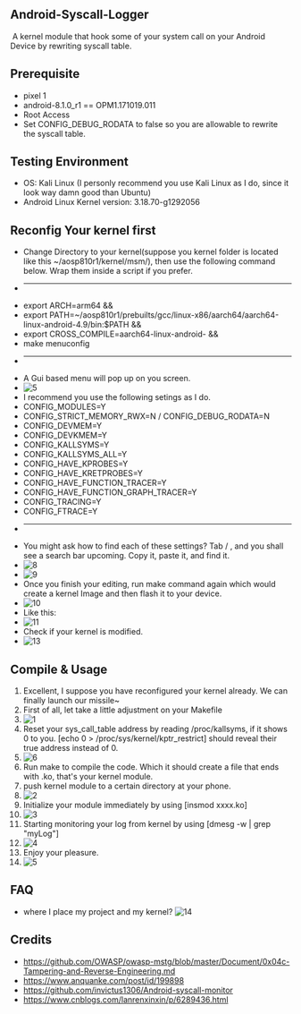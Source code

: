 Android-Syscall-Logger
---

​	A kernel module that hook some of your system call on your Android Device by rewriting  syscall table.

Prerequisite
---

- pixel 1
- android-8.1.0_r1 == OPM1.171019.011
- Root Access
- Set CONFIG_DEBUG_RODATA to false so you are allowable to rewrite the syscall table.

Testing Environment
---

- OS: Kali Linux (I personly recommend you use Kali Linux as I do, since it look way damn good than Ubuntu)
- Android Linux Kernel version: 3.18.70-g1292056

Reconfig Your kernel first
---

- Change Directory to your kernel(suppose you kernel folder is located like this ~/aosp810r1/kernel/msm/), then use the following command below. Wrap them inside a script if you prefer.
- ************************************************************************************************
- export ARCH=arm64 &&
- export PATH=~/aosp810r1/prebuilts/gcc/linux-x86/aarch64/aarch64-linux-android-4.9/bin:$PATH &&
- export CROSS_COMPILE=aarch64-linux-android- &&
- make menuconfig
- ************************************************************************************************
- A Gui based menu will pop up on you screen. 
- ![5](https://github.com/Katana-O/Android-Syscall-Logger/blob/main/pic/7.png)
- I recommend you use the following setings as I do.
- CONFIG_MODULES=Y
- CONFIG_STRICT_MEMORY_RWX=N / CONFIG_DEBUG_RODATA=N
- CONFIG_DEVMEM=Y
- CONFIG_DEVKMEM=Y
- CONFIG_KALLSYMS=Y
- CONFIG_KALLSYMS_ALL=Y
- CONFIG_HAVE_KPROBES=Y
- CONFIG_HAVE_KRETPROBES=Y
- CONFIG_HAVE_FUNCTION_TRACER=Y
- CONFIG_HAVE_FUNCTION_GRAPH_TRACER=Y
- CONFIG_TRACING=Y
- CONFIG_FTRACE=Y
- ************************************************************************************************
- You might ask how to find each of these settings? Tab / , and you shall see a search bar upcoming. Copy it, paste it, and find it.
- ![8](https://github.com/Katana-O/Android-Syscall-Logger/blob/main/pic/8.png)
- ![9](https://github.com/Katana-O/Android-Syscall-Logger/blob/main/pic/9.png)
- Once you finish your editing, run make command again which would create a kernel Image and then flash it to your device. 
- ![10](https://github.com/Katana-O/Android-Syscall-Logger/blob/main/pic/10.png)	
- Like this:
- ![11](https://github.com/Katana-O/Android-Syscall-Logger/blob/main/pic/11.png)
- Check if your kernel is modified.
- ![13](https://github.com/Katana-O/Android-Syscall-Logger/blob/main/pic/13.png)
## Compile & Usage


1. Excellent, I suppose you have reconfigured your kernel already. We can finally launch our missile~
2. First of all, let take a little adjustment on your Makefile
3. ![1](https://github.com/Katana-O/Android-Syscall-Logger/blob/main/pic/1.png)
4. Reset your sys_call_table address by reading /proc/kallsyms, if it shows 0 to you. [echo 0 > /proc/sys/kernel/kptr_restrict] should reveal their true address instead of 0.
5. ![6](https://github.com/Katana-O/Android-Syscall-Logger/blob/main/pic/6.png)
6. Run make to compile the code. Which it should create a file that ends with .ko, that's your kernel module.
7. push kernel module to a certain directory at your phone.
8. ![2](https://github.com/Katana-O/Android-Syscall-Logger/blob/main/pic/2.png)
9. Initialize your module immediately by using [insmod xxxx.ko]
10. ![3](https://github.com/Katana-O/Android-Syscall-Logger/blob/main/pic/3.png)
11. Starting monitoring your log from kernel by using [dmesg -w | grep "myLog"]
12. ![4](https://github.com/Katana-O/Android-Syscall-Logger/blob/main/pic/4.png)
13. Enjoy your pleasure.
14. ![5](https://github.com/Katana-O/Android-Syscall-Logger/blob/main/pic/5.png)

## FAQ
- where I place my project and my kernel?
![14](https://github.com/Katana-O/Android-Syscall-Logger/blob/main/pic/14.png)

## Credits
- https://github.com/OWASP/owasp-mstg/blob/master/Document/0x04c-Tampering-and-Reverse-Engineering.md
- https://www.anquanke.com/post/id/199898
- https://github.com/invictus1306/Android-syscall-monitor
- https://www.cnblogs.com/lanrenxinxin/p/6289436.html
